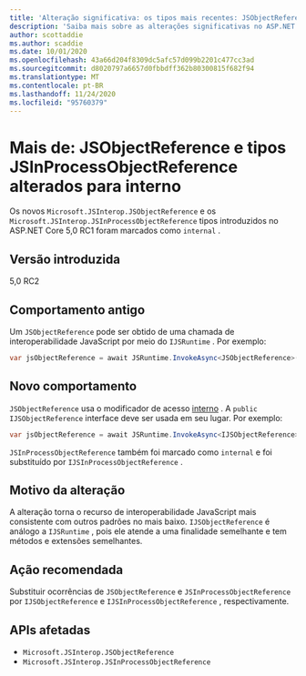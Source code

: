 ```yaml
---
title: 'Alteração significativa: os tipos mais recentes: JSObjectReference e JSInProcessObjectReference foram alterados para interno'
description: 'Saiba mais sobre as alterações significativas no ASP.NET Core 5,0 intitulados mais recentes: JSObjectReference e JSInProcessObjectReference tipos alterados para interno'
author: scottaddie
ms.author: scaddie
ms.date: 10/01/2020
ms.openlocfilehash: 43a66d204f8309dc5afc57d099b2201c477cc3ad
ms.sourcegitcommit: d8020797a6657d0fbbdff362b80300815f682f94
ms.translationtype: MT
ms.contentlocale: pt-BR
ms.lasthandoff: 11/24/2020
ms.locfileid: "95760379"
---
```

# <a name="blazor-jsobjectreference-and-jsinprocessobjectreference-types-changed-to-internal"></a>Mais de: JSObjectReference e tipos JSInProcessObjectReference alterados para interno

Os novos `Microsoft.JSInterop.JSObjectReference` e os `Microsoft.JSInterop.JSInProcessObjectReference` tipos introduzidos no ASP.NET Core 5,0 RC1 foram marcados como `internal` .

## <a name="version-introduced"></a>Versão introduzida

5,0 RC2

## <a name="old-behavior"></a>Comportamento antigo

Um `JSObjectReference` pode ser obtido de uma chamada de interoperabilidade JavaScript por meio do `IJSRuntime` . Por exemplo:

```csharp
var jsObjectReference = await JSRuntime.InvokeAsync<JSObjectReference>(...);
```

## <a name="new-behavior"></a>Novo comportamento

`JSObjectReference` usa o modificador de acesso [interno](../../../../csharp/language-reference/keywords/internal.md) . A `public` `IJSObjectReference` interface deve ser usada em seu lugar. Por exemplo:

```csharp
var jsObjectReference = await JSRuntime.InvokeAsync<IJSObjectReference>(...);
```

`JSInProcessObjectReference` também foi marcado como `internal` e foi substituído por `IJSInProcessObjectReference` .

## <a name="reason-for-change"></a>Motivo da alteração

A alteração torna o recurso de interoperabilidade JavaScript mais consistente com outros padrões no mais baixo. `IJSObjectReference` é análogo a `IJSRuntime` , pois ele atende a uma finalidade semelhante e tem métodos e extensões semelhantes.

## <a name="recommended-action"></a>Ação recomendada

Substituir ocorrências de `JSObjectReference` e `JSInProcessObjectReference` por `IJSObjectReference` e `IJSInProcessObjectReference` , respectivamente.

## <a name="affected-apis"></a>APIs afetadas

- `Microsoft.JSInterop.JSObjectReference`
- `Microsoft.JSInterop.JSInProcessObjectReference`

<!--

### Category

ASP.NET Core

### Affected APIs

- `T:Microsoft.JSInterop.JSObjectReference`
- `T:Microsoft.JSInterop.JSInProcessObjectReference`

-->
